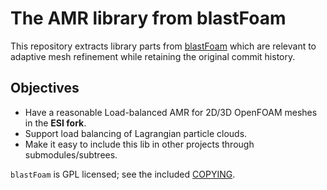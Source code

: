 # The AMR library from blastFoam

This repository extracts library parts from [blastFoam](https://github.com/synthetik-technologies/blastfoam)
which are relevant to adaptive mesh refinement while retaining the original commit history.

## Objectives
- Have a reasonable Load-balanced AMR for 2D/3D OpenFOAM meshes in the **ESI fork**.
- Support load balancing of Lagrangian particle clouds.
- Make it easy to include this lib in other projects through submodules/subtrees.

`blastFoam` is GPL licensed; see the included [COPYING](COPYING).
